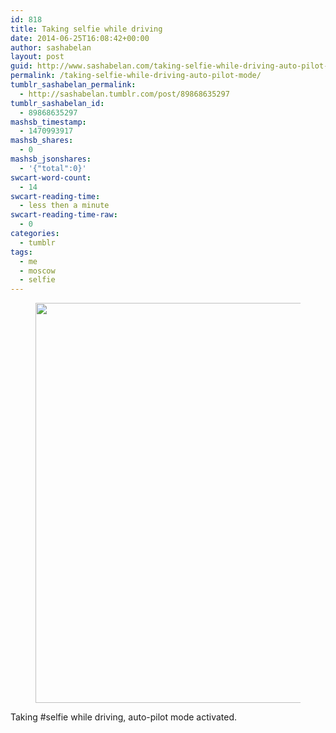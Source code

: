 ```yaml
---
id: 818
title: Taking selfie while driving
date: 2014-06-25T16:08:42+00:00
author: sashabelan
layout: post
guid: http://www.sashabelan.com/taking-selfie-while-driving-auto-pilot-mode/
permalink: /taking-selfie-while-driving-auto-pilot-mode/
tumblr_sashabelan_permalink:
  - http://sashabelan.tumblr.com/post/89868635297
tumblr_sashabelan_id:
  - 89868635297
mashsb_timestamp:
  - 1470993917
mashsb_shares:
  - 0
mashsb_jsonshares:
  - '{"total":0}'
swcart-word-count:
  - 14
swcart-reading-time:
  - less then a minute
swcart-reading-time-raw:
  - 0
categories:
  - tumblr
tags:
  - me
  - moscow
  - selfie
---
```

<div id='gallery-631' class='gallery galleryid-818 gallery-columns-1 gallery-size-full'>
  <figure class='gallery-item'> 
  
  <div class='gallery-icon landscape'>
    <img width="640" height="640" src="http://www.sashabelan.ru/wp-content/uploads/2014/06/tumblr_n7qfijN9FB1qarj97o1_1280.jpg" class="attachment-full size-full" alt="" srcset="http://www.sashabelan.ru/wp-content/uploads/2014/06/tumblr_n7qfijN9FB1qarj97o1_1280.jpg 640w, http://www.sashabelan.ru/wp-content/uploads/2014/06/tumblr_n7qfijN9FB1qarj97o1_1280-150x150.jpg 150w, http://www.sashabelan.ru/wp-content/uploads/2014/06/tumblr_n7qfijN9FB1qarj97o1_1280-300x300.jpg 300w, http://www.sashabelan.ru/wp-content/uploads/2014/06/tumblr_n7qfijN9FB1qarj97o1_1280-230x230.jpg 230w, http://www.sashabelan.ru/wp-content/uploads/2014/06/tumblr_n7qfijN9FB1qarj97o1_1280-350x350.jpg 350w" sizes="(max-width: 640px) 100vw, 640px" />
  </div></figure>
</div>

Taking #selfie while driving, auto-pilot mode activated.